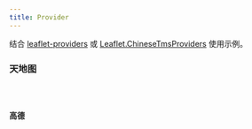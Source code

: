 ```yaml
---
title: Provider
---
```


结合 [leaflet-providers](https://github.com/leaflet-extras/leaflet-providers) 或 [Leaflet.ChineseTmsProviders](https://github.com/htoooth/Leaflet.ChineseTmsProviders) 使用示例。

### 天地图

<code src="./providers/tianditu" />

### 高德

<code src="./providers/gaode" />
